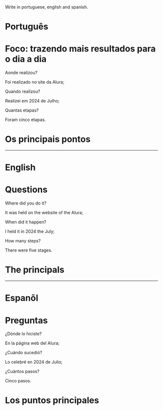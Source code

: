 
Write in portuguese, english and spanish.

# Português

# Foco: trazendo mais resultados para o dia a dia

Aonde realizou?

Foi realizado no site da Alura;

Quando realizou?

Realizei em 2024 de Julho;

Quantas etapas?

Foram cinco etapas.

# Os principais pontos



--------------------------------------------------------------------------------------------------------------------------------

# English

# 

# Questions

Where did you do it?

It was held on the website of the Alura;

When did it happen?

I held it in 2024 the July;

How many steps?

There were five stages.

# The principals


   
--------------------------------------------------------------------------------------------------------------------------------

# Espanõl

# 


# Preguntas

¿Dónde lo hiciste?

En la página web del Alura;

¿Cuándo sucedió?

Lo celebré en 2024 de Julio;

¿Cuántos pasos?

Cinco pasos.

# Los puntos principales




